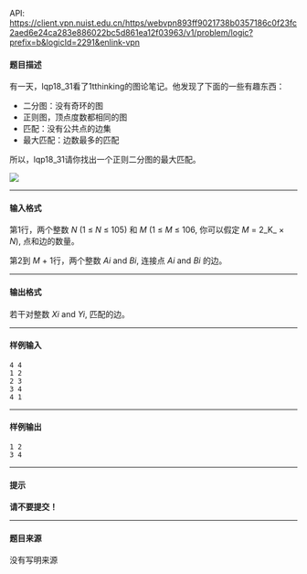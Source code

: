API: https://client.vpn.nuist.edu.cn/https/webvpn893ff9021738b0357186c0f23fc2aed6e24ca283e886022bc5d861ea12f03963/v1/problem/logic?prefix=b&logicId=2291&enlink-vpn

#### 题目描述

有一天，lqp18\_31看了1tthinking的图论笔记。他发现了下面的一些有趣东西：

*   二分图：没有奇环的图
*   正则图，顶点度数都相同的图
*   匹配：没有公共点的边集
*   最大匹配：边数最多的匹配

所以，lqp18\_31请你找出一个正则二分图的最大匹配。

![](http://media.openjudge.cn/images/g3201_1.jpg)

---

#### 输入格式

第1行，两个整数 _N_ (1 ≤ _N_ ≤ 105) 和 _M_ (1 ≤ _M_ ≤ 106, 你可以假定 _M_ = 2_K_ × _N_), 点和边的数量。

第2到 _M_ + 1行，两个整数 _Ai_ and _Bi_, 连接点 _Ai_ and _Bi_ 的边。

---

#### 输出格式

若干对整数 _Xi_ and _Yi_, 匹配的边。

---

#### 样例输入
```
4 4
1 2
2 3
3 4
4 1

```

---

#### 样例输出
```
1 2
3 4

```

---

#### 提示

**请不要提交！**

---

#### 题目来源

没有写明来源